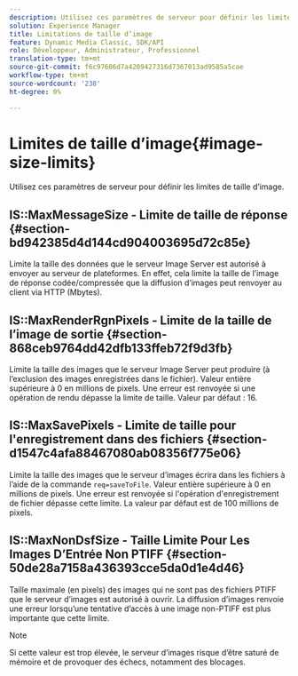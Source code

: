 ```yaml
---
description: Utilisez ces paramètres de serveur pour définir les limites de taille d’image.
solution: Experience Manager
title: Limitations de taille d’image
feature: Dynamic Media Classic, SDK/API
role: Développeur, Administrateur, Professionnel
translation-type: tm+mt
source-git-commit: f6c97606d7a4209427316d7367013ad9585a5cae
workflow-type: tm+mt
source-wordcount: '238'
ht-degree: 0%

---
```



# Limites de taille d’image{#image-size-limits}

Utilisez ces paramètres de serveur pour définir les limites de taille d’image.

## IS::MaxMessageSize - Limite de taille de réponse {#section-bd942385d4d144cd904003695d72c85e}

Limite la taille des données que le serveur Image Server est autorisé à envoyer au serveur de plateformes. En effet, cela limite la taille de l’image de réponse codée/compressée que la diffusion d’images peut renvoyer au client via HTTP (Mbytes).

## IS::MaxRenderRgnPixels - Limite de la taille de l’image de sortie {#section-868ceb9764dd42dfb133ffeb72f9d3fb}

Limite la taille des images que le serveur Image Server peut produire (à l’exclusion des images enregistrées dans le fichier). Valeur entière supérieure à 0 en millions de pixels. Une erreur est renvoyée si une opération de rendu dépasse la limite de taille. Valeur par défaut : 16.

## IS::MaxSavePixels - Limite de taille pour l&#39;enregistrement dans des fichiers {#section-d1547c4afa88467080ab08356f775e06}

Limite la taille des images que le serveur d’images écrira dans les fichiers à l’aide de la commande `req=saveToFile`. Valeur entière supérieure à 0 en millions de pixels. Une erreur est renvoyée si l&#39;opération d&#39;enregistrement de fichier dépasse cette limite. La valeur par défaut est de 100 millions de pixels.

## IS::MaxNonDsfSize - Taille Limite Pour Les Images D’Entrée Non PTIFF {#section-50de28a7158a436393cce5da0d1e4d46}

Taille maximale (en pixels) des images qui ne sont pas des fichiers PTIFF que le serveur d’images est autorisé à ouvrir. La diffusion d’images renvoie une erreur lorsqu’une tentative d’accès à une image non-PTIFF est plus importante que cette limite.

>[!NOTE]
>
>Si cette valeur est trop élevée, le serveur d’images risque d’être saturé de mémoire et de provoquer des échecs, notamment des blocages.


